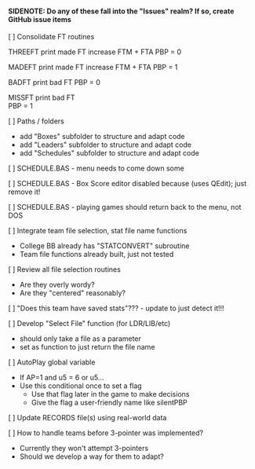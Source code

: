 #### SIDENOTE: Do any of these fall into the "Issues" realm? If so, create GitHub issue items ####

[ ] Consolidate FT routines

THREEFT
	print made FT
	increase FTM + FTA
	PBP = 0

MADEFT
	print made FT
	increase FTM + FTA
	PBP = 1


BADFT
	print bad FT
	PBP = 0


MISSFT
	print bad FT	
	PBP = 1

[ ] Paths / folders
- add "Boxes" subfolder to structure and adapt code
- add "Leaders" subfolder to structure and adapt code
- add "Schedules" subfolder to structure and adapt code

[ ] SCHEDULE.BAS - menu needs to come down some

[ ] SCHEDULE.BAS - Box Score editor disabled because (uses QEdit); just remove it!

[ ] SCHEDULE.BAS - playing games should return back to the menu, not DOS

[ ] Integrate team file selection, stat file name functions
- College BB already has "STATCONVERT" subroutine
- Team file functions already built, just not tested

[ ] Review all file selection routines
- Are they overly wordy?
- Are they "centered" reasonably?

[ ] "Does this team have saved stats"??? - update to just detect it!!!

[ ] Develop "Select File" function (for LDR/LIB/etc)
- should only take a file as a parameter
- set as function to just return the file name

[ ] AutoPlay global variable
- If AP=1 and u5 = 6 or u5...
- Use this conditional once to set a flag
	- Use that flag later in the game to make decisions
	- Give the flag a user-friendly name like silentPBP

[ ] Update RECORDS file(s) using real-world data

[ ] How to handle teams before 3-pointer was implemented?
- Currently they won't attempt 3-pointers
- Should we develop a way for them to adapt?
